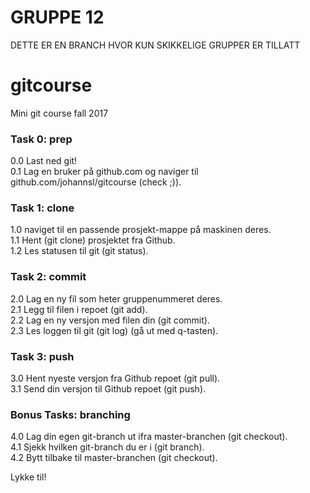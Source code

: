 # GRUPPE 12

DETTE ER EN BRANCH HVOR KUN SKIKKELIGE GRUPPER ER TILLATT



# gitcourse
Mini git course fall 2017

### Task 0: prep
0.0 Last ned git!  
0.1 Lag en bruker på github.com og naviger til github.com/johannsl/gitcourse (check ;)).  

### Task 1: clone
1.0 naviget til en passende prosjekt-mappe på maskinen deres.  
1.1 Hent (git clone) prosjektet fra Github.  
1.2 Les statusen til git (git status).  

### Task 2: commit
2.0 Lag en ny fil som heter gruppenummeret deres.  
2.1 Legg til filen i repoet (git add).  
2.2 Lag en ny versjon med filen din (git commit).  
2.3 Les loggen til git (git log) (gå ut med q-tasten).  

### Task 3: push
3.0 Hent nyeste versjon fra Github repoet (git pull).  
3.1 Send din versjon til Github repoet (git push).  

### Bonus Tasks: branching
4.0 Lag din egen git-branch ut ifra master-branchen (git checkout).  
4.1 Sjekk hvilken git-branch du er i (git branch).  
4.2 Bytt tilbake til master-branchen (git checkout).  

Lykke til!
